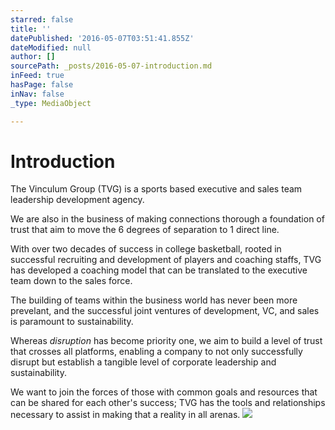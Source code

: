 ```yaml
---
starred: false
title: ''
datePublished: '2016-05-07T03:51:41.855Z'
dateModified: null
author: []
sourcePath: _posts/2016-05-07-introduction.md
inFeed: true
hasPage: false
inNav: false
_type: MediaObject

---
```

# Introduction

The Vinculum Group (TVG) is a sports based executive and sales team leadership development agency.

We are also in the business of making connections thorough a foundation of trust that aim to move the 6 degrees of separation to 1 direct line.

With over two decades of success in college basketball, rooted in successful recruiting and development of players and coaching staffs, TVG has developed a coaching model that can be translated to the executive team down to the sales force.

The building of teams within the business world has never been more prevelant, and the successful joint ventures of development, VC, and sales is paramount to sustainability.

Whereas _disruption_ has become priority one, we aim to build a level of trust that crosses all platforms, enabling a company to not only successfully disrupt but establish a tangible level of corporate leadership and sustainability.

We want to join the forces of those with common goals and resources that can be shared for each other's success; TVG has the tools and relationships necessary to assist in making that a reality in all arenas. ![](https://the-grid-user-content.s3-us-west-2.amazonaws.com/9d44404a-aa79-4fa7-9930-613cfd502b59.jpg)